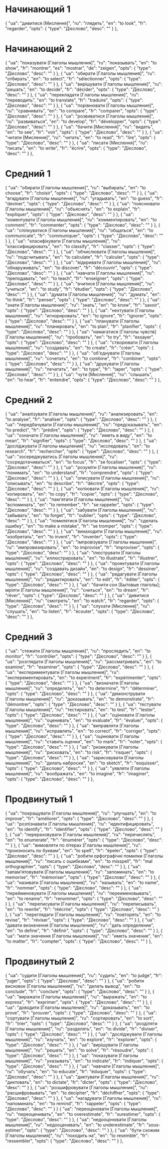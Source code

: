 # Начинающий 1

{
"ua": "дивитися [Мислення]",
"ru": "глядеть",
"en": "to look",
"fr": "regarder",
"opts": {
"type": "Дієслово",
"desc": ""
}
},

# Начинающий 2

{
"ua": "показувати [Глаголы мышления]",
"ru": "показывать",
"en": "to show",
"fr": "montrer",
"es": "mostrar",
"de": "zeigen",
"opts": {
"type": "Дієслово",
"desc": ""
}
},
{
"ua": "обирати [Глаголы мышления]",
"ru": "отбирать",
"en": "to select",
"fr": "sélectionner",
"opts": {
"type": "Дієслово",
"desc": ""
}
},
{
"ua": "вирішувати [Глаголы мышления]",
"ru": "решать",
"en": "to decide",
"fr": "décider",
"opts": {
"type": "Дієслово",
"desc": ""
}
},
{
"ua": "перекладати [Глаголы мышления]",
"ru": "переводить",
"en": "to translate",
"fr": "traduire",
"opts": {
"type": "Дієслово",
"desc": ""
}
},
{
"ua": "порівнювати [Глаголы мышления]",
"ru": "сравнивать",
"en": "to compare",
"fr": "comparer",
"opts": {
"type": "Дієслово",
"desc": ""
}
},
{
"ua": "розвиватися [Глаголы мышления]",
"ru": "развиваться",
"en": "to develop",
"fr": "développer",
"opts": {
"type": "Дієслово",
"desc": ""
}
},
{
"ua": "бачити [Мислення]",
"ru": "видеть",
"en": "to see",
"fr": "voir",
"opts": {
"type": "Дієслово",
"desc": ""
}
},
{
"ua": "читати [Мислення]",
"ru": "читать",
"en": "to read",
"fr": "lire",
"opts": {
"type": "Дієслово",
"desc": ""
}
},
{
"ua": "писати [Мислення]",
"ru": "писать",
"en": "to write",
"fr": "écrire",
"opts": {
"type": "Дієслово",
"desc": ""
}
},

# Средний 1

{
"ua": "обирати [Глаголы мышления]",
"ru": "выбирать",
"en": "to choose",
"fr": "choisir",
"opts": {
"type": "Дієслово",
"desc": ""
}
},
{
"ua": "вгадувати [Глаголы мышления]",
"ru": "угадывать",
"en": "to guess",
"fr": "deviner",
"opts": {
"type": "Дієслово",
"desc": ""
}
},
{
"ua": "пояснювати [Глаголы мышления]",
"ru": "объяснять",
"en": "to explain",
"fr": "expliquer",
"opts": {
"type": "Дієслово",
"desc": ""
}
},
{
"ua": "коментувати [Глаголы мышления]",
"ru": "комментировать",
"en": "to comment",
"fr": "commenter",
"opts": {
"type": "Дієслово",
"desc": ""
}
},
{
"ua": "спілкуватися [Глаголы мышления]",
"ru": "общаться",
"en": "to communicate",
"fr": "communiquer",
"opts": {
"type": "Дієслово",
"desc": ""
}
},
{
"ua": "класифікувати [Глаголы мышления]",
"ru": "классифицировать",
"en": "to classify",
"fr": "classer",
"opts": {
"type": "Дієслово",
"desc": ""
}
},
{
"ua": "обчислювати [Глаголы мышления]",
"ru": "подсчитывать",
"en": "to calculate",
"fr": "calculer",
"opts": {
"type": "Дієслово",
"desc": ""
}
},
{
"ua": "відкривати [Глаголы мышления]",
"ru": "обнаруживать",
"en": "to discover",
"fr": "découvrir",
"opts": {
"type": "Дієслово",
"desc": ""
}
},
{
"ua": "навчати [Глаголы мышления]",
"ru": "преподавать",
"en": "to teach",
"fr": "enseigner",
"opts": {
"type": "Дієслово",
"desc": ""
}
},
{
"ua": "вчитися [Глаголы мышления]",
"ru": "учиться",
"en": "to study",
"fr": "étudier",
"opts": {
"type": "Дієслово",
"desc": ""
}
},
{
"ua": "думати [Глаголы мышления]",
"ru": "думать",
"en": "to think",
"fr": "penser",
"opts": {
"type": "Дієслово",
"desc": ""
}
},
{
"ua": "знати [Глаголы мышления]",
"ru": "знать",
"en": "to know",
"fr": "savoir",
"opts": {
"type": "Дієслово",
"desc": ""
}
},
{
"ua": "нехтувати [Глаголы мышления]",
"ru": "игнорировать",
"en": "to ignore",
"fr": "ignorer",
"opts": {
"type": "Дієслово",
"desc": ""
}
},
{
"ua": "планувати [Глаголы мышления]",
"ru": "планировать",
"en": "to plan",
"fr": "planifier",
"opts": {
"type": "Дієслово",
"desc": ""
}
},
{
"ua": "намагатися [Глаголы чувств][Глаголы мышления]",
"ru": "пробовать",
"en": "to try",
"fr": "essayer",
"opts": {
"type": "Дієслово",
"desc": ""
}
},
{
"ua": "створювати [Глаголы мышления]",
"ru": "создавать",
"en": "to create",
"fr": "créer",
"opts": {
"type": "Дієслово",
"desc": ""
}
},
{
"ua": "об'єднувати [Глаголы мышления]",
"ru": "сочетать",
"en": "to combine",
"fr": "combiner",
"opts": {
"type": "Дієслово",
"desc": ""
}
},
{
"ua": "друкувати [Глаголы мышления]",
"ru": "печатать",
"en": "to type",
"fr": "taper",
"opts": {
"type": "Дієслово",
"desc": ""
}
},
{
"ua": "чути [Мислення]",
"ru": "слышать",
"en": "to hear",
"fr": "entendre",
"opts": {
"type": "Дієслово",
"desc": ""
}
},

# Средний 2

{
"ua": "аналізувати [Глаголы мышления]",
"ru": "анализировать",
"en": "to analyse",
"fr": "analiser",
"opts": {
"type": "Дієслово",
"desc": ""
}
},
{
"ua": "передбачувати [Глаголы мышления]",
"ru": "предсказывать",
"en": "to predict",
"fr": "prédire",
"opts": {
"type": "Дієслово",
"desc": ""
}
},
{
"ua": "означати [Глаголы мышления]",
"ru": "иметь в виду",
"en": "to mean",
"fr": "signifier",
"opts": {
"type": "Дієслово",
"desc": ""
}
},
{
"ua": "досліджувати [Глаголы мышления]",
"ru": "исследовать",
"en": "to research",
"fr": "rechercher",
"opts": {
"type": "Дієслово",
"desc": ""
}
},
{
"ua": "зосереджуватись [Глаголы мышления]",
"ru": "сосредотачиваться",
"en": "to focus",
"fr": "se focaliser",
"opts": {
"type": "Дієслово",
"desc": ""
}
},
{
"ua": "розуміти [Глаголы мышления]",
"ru": "понимать",
"en": "to understand",
"fr": "comprendre",
"opts": {
"type": "Дієслово",
"desc": ""
}
},
{
"ua": "описувати [Глаголы мышления]",
"ru": "описывать",
"en": "to describe",
"fr": "décrire",
"opts": {
"type": "Дієслово",
"desc": ""
}
},
{
"ua": "копіювати [Глаголы мышления]",
"ru": "копировать",
"en": "to copy",
"fr": "copier",
"opts": {
"type": "Дієслово",
"desc": ""
}
},
{
"ua": "пам'ятати [Глаголы мышления]",
"ru": "вспоминать",
"en": "to remember",
"fr": "se rappeler",
"opts": {
"type": "Дієслово",
"desc": ""
}
},
{
"ua": "забувати [Глаголы мышления]",
"ru": "забывать",
"en": "to forget",
"fr": "oublier",
"opts": {
"type": "Дієслово",
"desc": ""
}
},
{
"ua": "помилятися [Глаголы мышления]",
"ru": "сделать ошибку",
"en": "to make a mistake",
"fr": "se tromper",
"opts": {
"type": "Дієслово",
"desc": ""
}
},
{
"ua": "винаходити [Глаголы мышления]",
"ru": "изобретать",
"en": "to invent",
"fr": "inventer",
"opts": {
"type": "Дієслово",
"desc": ""
}
},
{
"ua": "імпровізувати [Глаголы мышления]",
"ru": "импровизировать",
"en": "to improvise",
"fr": "improviser",
"opts": {
"type": "Дієслово",
"desc": ""
}
},
{
"ua": "ілюструвати [Глаголы мышления]",
"ru": "иллюстрировать",
"en": "to illustrate",
"fr": "illustrer",
"opts": {
"type": "Дієслово",
"desc": ""
}
},
{
"ua": "проектувати [Глаголы мышления]",
"ru": "создавать дизайн",
"en": "to design",
"fr": "dessiner",
"opts": {
"type": "Дієслово",
"desc": ""
}
},
{
"ua": "редагувати [Глаголы мышления]",
"ru": "редактировать",
"en": "to edit",
"fr": "éditer",
"opts": {
"type": "Дієслово",
"desc": ""
}
},
{
"ua": "бачити сон [Бытовые глаголы]; мріяти [Глаголы мышления]",
"ru": "сниться",
"en": "to dream",
"fr": "rêver",
"opts": {
"type": "Дієслово",
"desc": ""
}
},
{
"ua": "дивитися [Мислення]",
"ru": "смотреть",
"en": "to watch",
"fr": "regarder",
"opts": {
"type": "Дієслово",
"desc": ""
}
},
{
"ua": "слухати [Мислення]",
"ru": "слушать",
"en": "to listen",
"fr": "écouter",
"opts": {
"type": "Дієслово",
"desc": ""
}
},

# Средний 3

{
"ua": "стежити [Глаголы мышления]",
"ru": "проследить",
"en": "to monitor",
"fr": "contrôler",
"opts": {
"type": "Дієслово",
"desc": ""
}
},
{
"ua": "розглядати [Глаголы мышления]",
"ru": "рассматривать",
"en": "to examine",
"fr": "examiner",
"opts": {
"type": "Дієслово",
"desc": ""
}
},
{
"ua": "експериментувати [Глаголы мышления]",
"ru": "эксперементировать",
"en": "to experiment",
"fr": "expérimenter",
"opts": {
"type": "Дієслово",
"desc": ""
}
},
{
"ua": "визначати [Глаголы мышления]",
"ru": "определять",
"en": "to determine",
"fr": "déterminer",
"opts": {
"type": "Дієслово",
"desc": ""
}
},
{
"ua": "демонструвати [Глаголы мышления]",
"ru": "доказывать",
"en": "to demonstrate",
"fr": "démontrer",
"opts": {
"type": "Дієслово",
"desc": ""
}
},
{
"ua": "тестувати [Глаголы мышления]",
"ru": "тестировать",
"en": "to test",
"fr": "tester",
"opts": {
"type": "Дієслово",
"desc": ""
}
},
{
"ua": "оцінювати [Глаголы мышления]",
"ru": "оценивать",
"en": "to evaluate",
"fr": "évaluer",
"opts": {
"type": "Дієслово",
"desc": ""
}
},
{
"ua": "виправляти [Глаголы мышления]",
"ru": "исправлять",
"en": "to correct",
"fr": "corriger",
"opts": {
"type": "Дієслово",
"desc": ""
}
},
{
"ua": "оцінювати [Глаголы мышления]",
"ru": "ставить оценки",
"en": "to mark",
"fr": "noter",
"opts": {
"type": "Дієслово",
"desc": ""
}
},
{
"ua": "ризикувати [Глаголы мышления]",
"ru": "рисковать",
"en": "to risk",
"fr": "risquer",
"opts": {
"type": "Дієслово",
"desc": ""
}
},
{
"ua": "зарисовувати [Глаголы мышления]",
"ru": "делать наброски",
"en": "to sketch",
"fr": "esquisser",
"opts": {
"type": "Дієслово",
"desc": ""
}
},
{
"ua": "уявляти [Глаголы мышления]",
"ru": "воображать",
"en": "to imagine",
"fr": "imaginer",
"opts": {
"type": "Дієслово",
"desc": ""
}
},

# Продвинутый 1

{
"ua": "покращувати [Глаголы мышления]",
"ru": "улучшать",
"en": "to improve",
"fr": "améliorer",
"opts": {
"type": "Дієслово",
"desc": ""
}
},
{
"ua": "розпізнавати [Глаголы мышления]",
"ru": "идентифицировать",
"en": "to identify",
"fr": "identifier",
"opts": {
"type": "Дієслово",
"desc": ""
}
},
{
"ua": "перераховувати [Глаголы мышления]",
"ru": "перечислять",
"en": "to enumerate",
"fr": "énumérer",
"opts": {
"type": "Дієслово",
"desc": ""
}
},
{
"ua": "вимовляти по літерах [Глаголы мышления]",
"ru": "произносить по буквам",
"en": "to spell",
"fr": "épeler",
"opts": {
"type": "Дієслово",
"desc": ""
}
},
{
"ua": "робити орфографічні помилки [Глаголы мышления]",
"ru": "писать с ошибками",
"en": "to misspell",
"fr": "mal orthographier",
"opts": {
"type": "Дієслово",
"desc": ""
}
},
{
"ua": "запам'ятовувати [Глаголы мышления]",
"ru": "запоминать",
"en": "to memorise",
"fr": "mémoriser",
"opts": {
"type": "Дієслово",
"desc": ""
}
},
{
"ua": "називати [Глаголы мышления]",
"ru": "называть",
"en": "to name",
"fr": "nommer",
"opts": {
"type": "Дієслово",
"desc": ""
}
},
{
"ua": "перейменовувати [Глаголы мышления]",
"ru": "переименовывать",
"en": "to rename",
"fr": "renommer",
"opts": {
"type": "Дієслово",
"desc": ""
}
},
{
"ua": "переписувати [Глаголы мышления]",
"ru": "переписывать",
"en": "to rewrite",
"fr": "réécrire",
"opts": {
"type": "Дієслово",
"desc": ""
}
},
{
"ua": "переглядати [Глаголы мышления]",
"ru": "повторять",
"en": "to revise",
"fr": "réviser",
"opts": {
"type": "Дієслово",
"desc": ""
}
},
{
"ua": "давати визначення [Глаголы мышления]",
"ru": "дать определение",
"en": "to define",
"fr": "définir",
"opts": {
"type": "Дієслово",
"desc": ""
}
},
{
"ua": "мати значення [Глаголы мышления]",
"ru": "иметь значение",
"en": "to matter",
"fr": "compter",
"opts": {
"type": "Дієслово",
"desc": ""
}
},

# Продвинутый 2

{
"ua": "судити [Глаголы мышления]",
"ru": "судить",
"en": "to judge",
"fr": "juger",
"opts": {
"type": "Дієслово",
"desc": ""
}
},
{
"ua": "робити висновок [Глаголы мышления]",
"ru": "делать вывод",
"en": "to conclude",
"fr": "conclure",
"opts": {
"type": "Дієслово",
"desc": ""
}
},
{
"ua": "виражати [Глаголы мышления]",
"ru": "выражать",
"en": "to express",
"fr": "exprimer",
"opts": {
"type": "Дієслово",
"desc": ""
}
},
{
"ua": "доводити [Глаголы мышления]",
"ru": "доказывать",
"en": "to prove",
"fr": "prouver",
"opts": {
"type": "Дієслово",
"desc": ""
}
},
{
"ua": "сортувати [Глаголы мышления]",
"ru": "сортировать",
"en": "to sort",
"fr": "trier",
"opts": {
"type": "Дієслово",
"desc": ""
}
},
{
"ua": "розділяти [Глаголы мышления]",
"ru": "разделять",
"en": "to divide",
"fr": "diviser",
"opts": {
"type": "Дієслово",
"desc": ""
}
},
{
"ua": "досліджувати [Глаголы мышления]",
"ru": "изучать",
"en": "to explore",
"fr": "explorer",
"opts": {
"type": "Дієслово",
"desc": ""
}
},
{
"ua": "вирішувати [Глаголы мышления]",
"ru": "решать",
"en": "to solve",
"fr": "résoudre",
"opts": {
"type": "Дієслово",
"desc": ""
}
},
{
"ua": "показувати [Глаголы мышления]",
"ru": "указывать",
"en": "to indicate",
"fr": "indiquer",
"opts": {
"type": "Дієслово",
"desc": ""
}
},
{
"ua": "навчати [Глаголы мышления]",
"ru": "обучать",
"en": "to educate",
"fr": "éduquer",
"opts": {
"type": "Дієслово",
"desc": ""
}
},
{
"ua": "диктувати [Глаголы мышления]",
"ru": "диктовать",
"en": "to dictate",
"fr": "dicter",
"opts": {
"type": "Дієслово",
"desc": ""
}
},
{
"ua": "розшифровувати [Глаголы мышления]",
"ru": "расшифровывать",
"en": "to decipher",
"fr": "déchiffrer",
"opts": {
"type": "Дієслово",
"desc": ""
}
},
{
"ua": "нагадувати [Глаголы мышления]",
"ru": "напоминать",
"en": "to remind",
"fr": "rappeler",
"opts": {
"type": "Дієслово",
"desc": ""
}
}
{
"ua": "переоцінювати [Глаголы мышления]",
"ru": "переоценивать",
"en": "to overestimate",
"fr": "surestimer",
"opts": {
"type": "Дієслово",
"desc": ""
}
},
{
"ua": "недооцінювати [Глаголы мышления]",
"ru": "недооценивать",
"en": "to underestimate",
"fr": "sous-estimer",
"opts": {
"type": "Дієслово",
"desc": ""
}
},
{
"ua": "бути схожим [Глаголы мышления]",
"ru": "походить на",
"en": "to resemble",
"fr": "ressembler",
"opts": {
"type": "Дієслово",
"desc": ""
}
},